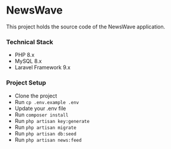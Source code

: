 # NewsWave

This project holds the source code of the NewsWave application.

### Technical Stack

-   PHP 8.x
-   MySQL 8.x
-   Laravel Framework 9.x

### Project Setup

-   Clone the project
-   Run `cp .env.example .env`
-   Update your .env file
-   Run `composer install`
-   Run `php artisan key:generate`
-   Run `php artisan migrate`
-   Run `php artisan db:seed`
-   Run `php artisan news:feed`
